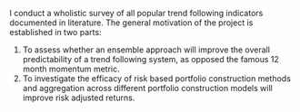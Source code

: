 I conduct a wholistic survey of all popular trend following indicators documented in literature. The general motivation of the project is established in two parts:
1) To assess whether an ensemble approach will improve the overall predictability of a trend following system, as opposed the famous 12 month momentum metric. 
2) To investigate the efficacy of risk based portfolio construction methods and aggregation across different portfolio construction models will improve risk adjusted returns. 
